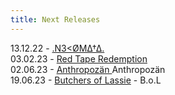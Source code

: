 ```yaml
---
title: Next Releases
---
```

1﻿3.12.22 - [.N3<ØMΔ†Δ.](https://n3k.ooo)\
03.02.23 - [Red Tape Redemption](https://www.theyellinglight.ch/releases/disassembled-man)\
0﻿2.06.23 - [Anthropozän ](https://www.theyellinglight.ch/artists/anthropoz%C3%A4n) Anthropozän\
1﻿9.06.23 - [Butchers of Lassie](https://www.youtube.com/channel/UCHE76IB7j7rFWOzymneJ-hg) - B.o.L